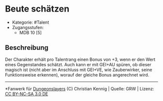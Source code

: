 <!---
Dies ist ein Fanwerk für DUNGEONSLAYERS (C) von Christian Kennig

Quellen:      [Dungeonslayers Grundregelwerk](https://www.f-space.de/ds4/downloads.html)
              [Talentbeschreibungen](https://www.f-space.de/ds4/tools-talentcards.html)
License:      [CC-BY-NC-SA 4.0](https://creativecommons.org/licenses/by-nc-sa/4.0/deed.de)
Richtlinien:  [Fanwerkrichtlinien](https://www.dungeonslayers.net/fanwerk-richtlinien/)
Autor:        Zauberlehrling
-->

  
# Beute schätzen  
- Kategorie: #Talent  
- Zugangsstufen:  
  - MDB 10 [5]  

## Beschreibung  
Der Charakter erhält pro Talentrang einen Bonus von +3, wenn er den Wert eines Gegenstandes schätzt. Auch kann er mit GEI+AU spüren, ob dieser magisch ist (nicht aber im Anschluss mit GEI+VE, wie Zauberwirker, seine Funktionsweise erkennen), worauf der gleiche Bonus angerechnet wird.


___  
*Fanwerk für [Dungeonslayers](https://www.dungeonslayers.net/) (C) Christian Kennig | Quelle: GRW | Lizenz: [CC BY-NC-SA 3.0 DE](https://creativecommons.org/licenses/by-nc-sa/3.0/de/)  